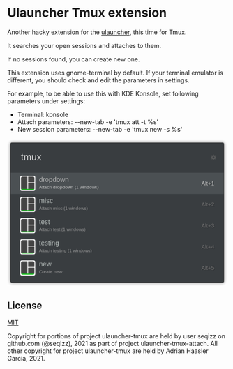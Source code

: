 # Ulauncher Tmux extension

Another hacky extension for the [ulauncher](https://ulauncher.io/), this time for Tmux.

It searches your open sessions and attaches to them.

If no sessions found, you can create new one.

This extension uses gnome-terminal by default. If your terminal emulator is different, you should check and edit the parameters in settings.

For example, to be able to use this with KDE Konsole, set following parameters under settings:

- Terminal: konsole
- Attach parameters: --new-tab -e 'tmux att -t %s'
- New session parameters: --new-tab -e 'tmux new -s %s'


![extension screenshot](screenshot.png)

## License

[MIT](LICENSE)

Copyright for portions of project ulauncher-tmux are held by user seqizz on github.com (@seqizz), 2021 as part of project ulauncher-tmux-attach. All other copyright for project ulauncher-tmux are held by Adrian Haasler García, 2021.
